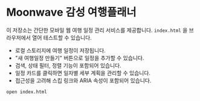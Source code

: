 # Moonwave 감성 여행플래너

이 저장소는 간단한 모바일 웹 여행 일정 관리 서비스를 제공합니다. `index.html` 을 브라우저에서 열어 테스트할 수 있습니다.

- 로컬 스토리지에 여행 일정이 저장됩니다.
- "새 여행일정 만들기" 버튼으로 일정을 추가할 수 있습니다.
- 검색, 상태 필터, 정렬 기능이 포함되어 있습니다.
- 일정 카드를 클릭하면 일자별 세부 계획을 관리할 수 있습니다.
- 접근성을 고려해 스킵 링크와 ARIA 속성이 포함되어 있습니다.

```
open index.html
```
